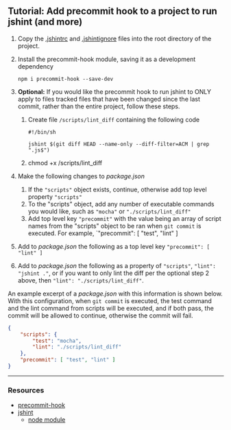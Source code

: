 ## Tutorial: Add precommit hook to a project to run jshint (and more)

1. Copy the [.jshintrc](https://github.com/brandingbrand/styleguide/blob/master/javascript/.jshintrc) and [.jshintignore](https://github.com/brandingbrand/styleguide/blob/master/javascript/.jshintignore) files into the root directory of the project.
1. Install the precommit-hook module, saving it as a development dependency

    `npm i precommit-hook --save-dev`
1. **Optional:** If you would like the precommit hook to run jshint to ONLY apply to files tracked files that have been changed since the last commit, rather than the entire project, follow these steps.
    1. Create file `/scripts/lint_diff` containing the following code
        ```
        #!/bin/sh
        
        jshint $(git diff HEAD --name-only --diff-filter=ACM | grep ".js$")
        ```
    1. chmod +x /scripts/lint_diff
1. Make the following changes to *package.json*
    1. If the `"scripts"` object exists, continue, otherwise add top level property `"scripts"`
    1. To the "scripts" object, add any number of executable commands you would like, such as `"mocha"` or `"./scripts/lint_diff"`
    1. Add top level key `"precommit"` with the value being an array of script names from the "scripts" object to be ran when `git commit` is executed.  For example, `"precommit": [ "test", "lint" ]
1. Add to *package.json* the following as a top level key
    `"precommit": [ "lint" ]`
1. Add to *package.json* the following as a property of `"scripts"`, `"lint": "jshint ."`, or if you want to only lint the diff per the optional step 2 above, then `"lint": "./scripts/lint_diff"`.

An example excerpt of a *package.json* with this information is shown below.  With this configuration, when `git commit` is executed, the test command and the lint command from scripts will be executed, and if both pass, the commit will be allowed to continue, otherwise the commit will fail.

``` json
{
    "scripts": {
        "test": "mocha",
        "lint": "./scripts/lint_diff"
    },
    "precommit": [ "test", "lint" ]
}
```

----
### Resources
- [precommit-hook](https://github.com/nlf/precommit-hook)
- [jshint](http://www.jshint.com/docs/)
    - [node module](https://github.com/jshint/jshint)
